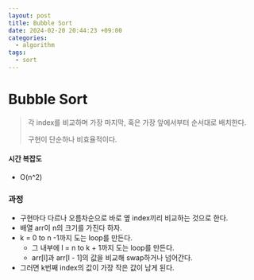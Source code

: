```yaml
---
layout: post
title: Bubble Sort
date: 2024-02-20 20:44:23 +09:00
categories:
  - algorithm
tags:
  - sort
---
```

# Bubble Sort
>각 index를 비교하며 가장 마지막, 혹은 가장 앞에서부터 순서대로 배치한다.
>
>구현이 단순하나 비효율적이다.

#### 시간 복잡도
- O(n^2)

### 과정
- 구현마다 다르나 오름차순으로 바로 옆 index끼리 비교하는 것으로 한다.
- 배열 arr이 n의 크기를 가진다 하자.
- k = 0 to n -1까지 도는 loop를 만든다.
	- 그 내부에 l = n to k + 1까지 도는 loop를 만든다.
	- arr\[l]과 arr\[l - 1]의 값을 비교해 swap하거나 넘어간다.
- 그러면 k번째 index의 값이 가장 작은 값이 남게 된다.